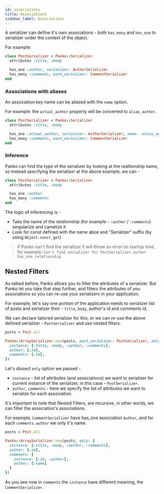 ```yaml
---
id: associations
title: Associations
sidebar_label: Associations
---
```


A serializer can define it's own associations - both `has_many` and `has_one` to serializer under the context of the object.

For example:

```ruby
class PostSerializer < Panko::Serializer
  attributes :title, :body

  has_one :author, serializer: AuthorSerializer
  has_many :comments, each_serializer: CommentSerializer
end
```

### Associations with aliases

An association key name can be aliased with the `name` option.

For example:
the `actual_author` property will be converted to `alias_author`.
```ruby
class PostSerializer < Panko::Serializer
  attributes :title, :body

  has_one :actual_author, serializer: AuthorSerializer, name: :alias_author
  has_many :comments, each_serializer: CommentSerializer
end
```
### Inference

Panko can find the type of the serializer by looking at the realtionship name, so instead specifying
the serializer at the above example, we can -

```ruby
class PostSerializer < Panko::Serializer
  attributes :title, :body

  has_one :author
  has_many :comments
end
```

The logic of inferencing is -
- Take the name of the relationship (for example - `:author` / `:comments`) singularize and camelize it
- Look for const defined with the name aboe and "Serializer" suffix (by using `Object.const_get`)

> If Panko can't find the serializer it will throw an error on startup time, for example: `Can't find serializer for PostSerializer.author has_one relationship`

## Nested Filters

As talked before, Panko allows you to filter the attributes of a serializer.
But Panko let you take that step further, and filters the attributes of you associations so you can re-use your serializers in your application.

For example, let's say one portion of the application needs to serializer list of posts and serializer their - `title`, `body`, author's id and comments id.

We can declare tailored serializer for this, or we can re-use the above defined serializer - `PostSerializer` and use nested filters.

```ruby
posts = Post.all

Panko::ArraySerializer.new(posts, each_serializer: PostSerializer, only: {
  instance: [:title, :body, :author, :comments],
  author: [:id],
  comments: [:id],
})
```

Let's dissect `only` option we passed -
* `instance` - list of attributes (and associations) we want to serializer for current instance of the serializer, in this case - `PostSerializer`.
* `author`, `comments` - here we specify the list of attributes we want to serialize for each association.

It's important to note that Nested Filters, are recursive, in other words, we can filter the association's associations.

For example, `CommentSerializer` have has_one association `Author`, and for each `comments.author` we only it's name.

```ruby
posts = Post.all

Panko::ArraySerializer.new(posts, only: {
  instance: [:title, :body, :author, :comments],
  author: [:id],
  comments: {
    instance: [:id, :author],
    author: [:name]
  }
})
```

As you see now in `comments` the `instance` have different meaning, the `CommentSerializer`.
